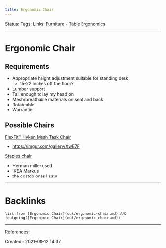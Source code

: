 ```yaml
---
title: Ergonomic Chair
---
```

Status: 
Tags: 
Links: [Furniture](None) - [Table Ergonomics](out/table-ergonomics.md)
___
# Ergonomic Chair
## Requirements
- Appropriate height adjustment suitable for standing desk
	- 15-22 inches off the floor?
- Lumbar support
- Tall enough to lay my head on
- Mesh/breathable materials on seat and back
- Rotateable
- Warrantie
## Possible Chairs
[FlexFit™ Hyken Mesh Task Chair](https://www.staples.com/Staples-Hyken-Technical-Mesh-Task-Chair-Black/product_990119)
- https://imgur.com/gallery/XwE7F

[Staples chair](https://www.staples.com/staples-dexley-mesh-task-chair-black-56946/product_24398921)
- Herman miller used
- IKEA Markus
- the costco ones I saw
___
# Backlinks
```dataview
list from [Ergonomic Chair](out/ergonomic-chair.md) AND !outgoing([Ergonomic Chair](out/ergonomic-chair.md))
```
___
References:

Created:: 2021-08-12 14:37